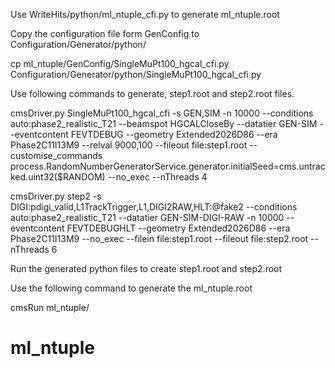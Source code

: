 Use WriteHits/python/ml_ntuple_cfi.py to generate ml_ntuple.root 

Copy the configuration file form GenConfig to Configuration/Generator/python/

cp ml_ntuple/GenConfig/SingleMuPt100_hgcal_cfi.py Configuration/Generator/python/SingleMuPt100_hgcal_cfi.py

Use following commands to generate, step1.root and step2.root files.

cmsDriver.py SingleMuPt100_hgcal_cfi -s GEN,SIM -n 10000 --conditions auto:phase2_realistic_T21 --beamspot HGCALCloseBy --datatier GEN-SIM --eventcontent FEVTDEBUG --geometry Extended2026D86 --era Phase2C11I13M9 --relval 9000,100 --fileout file:step1.root --customise_commands process.RandomNumberGeneratorService.generator.initialSeed=cms.untracked.uint32($RANDOM) --no_exec --nThreads 4

cmsDriver.py step2 -s DIGI:pdigi_valid,L1TrackTrigger,L1,DIGI2RAW,HLT:@fake2 --conditions auto:phase2_realistic_T21 --datatier GEN-SIM-DIGI-RAW -n 10000 --eventcontent FEVTDEBUGHLT --geometry Extended2026D86 --era Phase2C11I13M9 --no_exec --filein file:step1.root --fileout file:step2.root --nThreads 6

Run the generated python files to create step1.root and step2.root

Use the following command to generate the ml_ntuple.root 

cmsRun ml_ntuple/

# ml_ntuple
